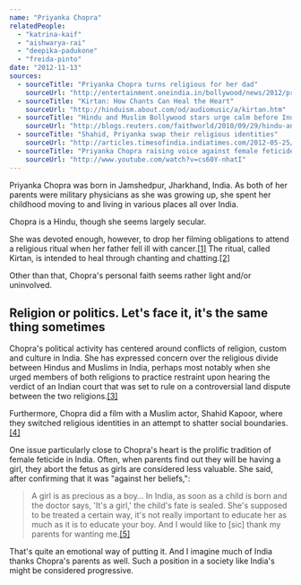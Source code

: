 ```yaml
---
name: "Priyanka Chopra"
relatedPeople:
  - "katrina-kaif"
  - "aishwarya-rai"
  - "deepika-padukone"
  - "freida-pinto"
date: "2012-11-13"
sources:
  - sourceTitle: "Priyanka Chopra turns religious for her dad"
    sourceUrl: "http://entertainment.oneindia.in/bollywood/news/2012/priyanka-chopra-turns-religious-her-father-070312.html"
  - sourceTitle: "Kirtan: How Chants Can Heal the Heart"
    sourceUrl: "http://hinduism.about.com/od/audiomusic/a/kirtan.htm"
  - sourceTitle: "Hindu and Muslim Bollywood stars urge calm before Indian mosque verdict"
    sourceUrl: "http://blogs.reuters.com/faithworld/2010/09/29/hindu-and-muslim-bollywood-stars-urge-calm-before-indian-mosque-verdict/"
  - sourceTitle: "Shahid, Priyanka swap their religious identities"
    sourceUrl: "http://articles.timesofindia.indiatimes.com/2012-05-25/news-interviews/31851856_1_shahid-and-priyanka-priyanka-chopra-shahid-kapoor"
  - sourceTitle: "Priyanka Chopra raising voice against female feticide at releas of 'Shabd.'"
    sourceUrl: "http://www.youtube.com/watch?v=cs60Y-nhatI"
---
```


Priyanka Chopra was born in Jamshedpur, Jharkhand, India. As both of her parents were military physicians as she was growing up, she spent her childhood moving to and living in various places all over India.

Chopra is a Hindu, though she seems largely secular.

She was devoted enough, however, to drop her filming obligations to attend a religious ritual when her father fell ill with cancer.<a class="source-citation" href="#http://entertainment.oneindia.in/bollywood/news/2012/priyanka-chopra-turns-religious-her-father-070312.html" title="Priyanka Chopra turns religious for her dad">[1]</a> The ritual, called Kirtan, is intended to heal through chanting and chatting.<a class="source-citation" href="#http://hinduism.about.com/od/audiomusic/a/kirtan.htm" title="Kirtan: How Chants Can Heal the Heart">[2]</a>

Other than that, Chopra's personal faith seems rather light and/or uninvolved.


## Religion or politics. Let's face it, it's the same thing sometimes

Chopra's political activity has centered around conflicts of religion, custom and culture in India. She has expressed concern over the religious divide between Hindus and Muslims in India, perhaps most notably when she urged members of both religions to practice restraint upon hearing the verdict of an Indian court that was set to rule on a controversial land dispute between the two religions.<a class="source-citation" href="#http://blogs.reuters.com/faithworld/2010/09/29/hindu-and-muslim-bollywood-stars-urge-calm-before-indian-mosque-verdict/" title="Hindu and Muslim Bollywood stars urge calm before Indian mosque verdict">[3]</a>

Furthermore, Chopra did a film with a Muslim actor, Shahid Kapoor, where they switched religious identities in an attempt to shatter social boundaries.<a class="source-citation" href="#http://articles.timesofindia.indiatimes.com/2012-05-25/news-interviews/31851856_1_shahid-and-priyanka-priyanka-chopra-shahid-kapoor" title="Shahid, Priyanka swap their religious identities">[4]</a>

One issue particularly close to Chopra's heart is the prolific tradition of female feticide in India. Often, when parents find out they will be having a girl, they abort the fetus as girls are considered less valuable. She said, after confirming that it was "against her beliefs,":

>A girl is as precious as a boy… In India, as soon as a child is born and the doctor says, 'It's a girl,' the child's fate is sealed. She's supposed to be treated a certain way, it's not really important to educate her as much as it is to educate your boy. And I would like to [sic] thank my parents for wanting me.<a class="source-citation" href="#http://www.youtube.com/watch?v=cs60Y-nhatI" title="Priyanka Chopra raising voice against female feticide at releas of &apos;Shabd.&apos;">[5]</a>

That's quite an emotional way of putting it. And I imagine much of India thanks Chopra's parents as well. Such a position in a society like India's might be considered progressive.